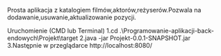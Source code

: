 Prosta aplikacja z katalogiem filmów,aktorów,reżyserów.Pozwala na dodawanie,usuwanie,aktualizowanie pozycji.

Uruchomienie (CMD lub Terminal)
1.cd .\Programowanie-aplikacji-back-endowych\Projekt\target
2.java -jar Projekt-0.0.1-SNAPSHOT.jar
3.Następnie w przeglądarce http://localhost:8080/
